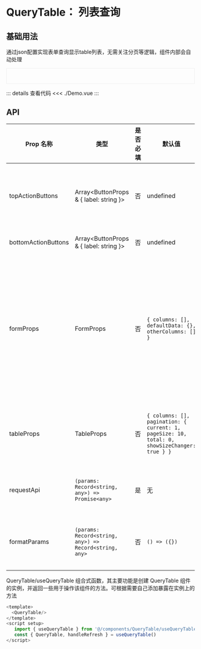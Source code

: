 # QueryTable： 列表查询

<script setup>
import Demo from './Demo.vue'

</script>

## 基础用法

通过json配置实现表单查询显示table列表，无需关注分页等逻辑，组件内部会自动处理

<div style="border: 1px solid #eee; padding: 20px"><Demo></Demo></div>

::: details 查看代码
<<< ./Demo.vue
:::

## API

| Prop 名称           | 类型                                                   | 是否必填 | 默认值                                                                                       | 说明                                                                                                                                                                                                                      |
| ------------------- | ------------------------------------------------------ | -------- | -------------------------------------------------------------------------------------------- | ------------------------------------------------------------------------------------------------------------------------------------------------------------------------------------------------------------------------- |
| topActionButtons    | Array<ButtonProps & { label: string }>   | 否       | undefined                                                                                    | 顶部操作按钮数组，每个按钮对象包含 ant-design-vue 的 Button的props及label（按钮显示文本）                                                                     |
| bottomActionButtons | Array<ButtonProps & { label: string }>   | 否       | undefined                                                                                    | 同 topActionButtons为底部操作按钮组                                                                                                                                                                                                       |
| formProps           | FormProps                                              | 否       | `{ columns: [], defaultData: {}, otherColumns: [] }`                                         | 搜索表单的配置信息，包含 columns（Form 的 json 配置）、defaultData（表单默认数据）、layout（表单布局方式）、labelCol（表单标签列布局配置）、wrapperCol（表单控件列布局配置）和 otherColumns（表单操作区其他按钮配置数组） |
| tableProps          | TableProps                                             | 否       | `{ columns: [], pagination: { current: 1, pageSize: 10, total: 0, showSizeChanger: true } }` | 表格的配置信息，包含 columns（表格列配置）和 pagination（分页配置）等 ant-design-vue 的 TableProps 属性                                                                                                                   |
| requestApi          | `(params: Record<string, any>) => Promise<any>`        | 是       | 无                                                                                           | 用于获取表格数据的异步请求函数，接收一个包含请求参数的对象，返回一个 Promise                                                                                                                                              |
| formatParams        | `(params: Record<string, any>) => Record<string, any>` | 否       | `() => ({})`                                                                                 | 用于格式化请求参数的函数，接收一个包含原始请求参数的对象，返回一个格式化后的请求参数对象                                                                                                                                  |

QueryTable/useQueryTable 组合式函数，其主要功能是创建 QueryTable 组件的实例，并返回一些用于操作该组件的方法。可根据需要自己添加暴露在实例上的方法

```js
<template>
  <QueryTable/>
</template>
<script setup>
   import { useQueryTable } from '@/components/QueryTable/useQueryTable';
   const { QueryTable, handleRefresh } = useQueryTable()
</script>
```
